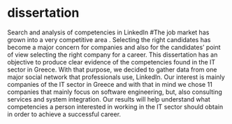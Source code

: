 # dissertation


Search and analysis of competencies in LinkedIn
#The job market has grown into a very competitive area . Selecting the right candidates has become a major concern for companies and also for the candidates’ point of view selecting the right company for a career.
This dissertation has an objective to produce clear evidence of the competencies found in the IT sector in Greece. With that purpose, we decided to gather data from one major social network that professionals use, LinkedIn.
Our interest is mainly companies of the IT sector in Greece and with that in mind we chose 11 companies that mainly focus on software engineering, but, also consulting services and system integration.
Our results will help understand what competencies a person interested in working in the IT sector should obtain in order to achieve a successful career.
